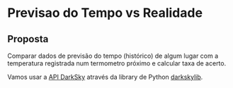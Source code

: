 # Previsao do Tempo vs Realidade

## Proposta
Comparar dados de previsão do tempo (histórico) de algum lugar com a temperatura registrada num termometro próximo e calcular taxa de acerto.

Vamos usar a [API DarkSky](https://darksky.net/dev/docs) através da library de Python [darkskylib](https://github.com/lukaskubis/darkskylib).
